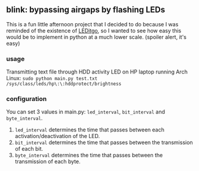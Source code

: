 ## blink: bypassing airgaps by flashing LEDs 
This is a fun little afternoon project that I decided to do because I was reminded of the existence of [LEDitgo](https://cyber.bgu.ac.il/advanced-cyber/system/files/LED-it-GO_0.pdf), so I wanted to see how easy this would be to implement in python at a much lower scale. 
(spoiler alert, it's easy)

### usage
Transmitting text file through HDD activity LED on HP laptop running Arch Linux: 
```sudo python main.py test.txt /sys/class/leds/hp\:\:hddprotect/brightness```

### configuration 
You can set 3 values in main.py: `led_interval`, `bit_interval` and `byte_interval`. 
1. `led_interval` determines the time that passes between each activation/deactivation of the LED. 
2. `bit_interval` determines the time that passes between the transmission of each bit. 
3. `byte_interval` determines the time that passes between the transmission of each byte. 


